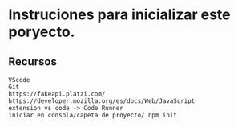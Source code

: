 # Instruciones para inicializar este poryecto.

## Recursos
    VScode
    Git
    https://fakeapi.platzi.com/
    https://developer.mozilla.org/es/docs/Web/JavaScript
    extension vs code -> Code Runner
    iniciar en consola/capeta de proyecto/ npm init
    


